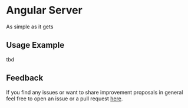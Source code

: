 # Angular Server
As simple as it gets


## Usage Example
tbd



## Feedback
If you find any issues or want to share improvement proposals in general feel free to open an issue or a pull request [here](https://github.com/homo-digitalis/angular-server).

